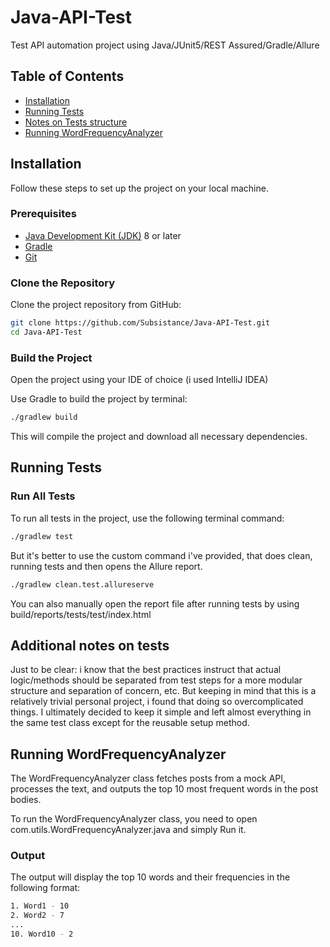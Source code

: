 # Java-API-Test

Test API automation project using Java/JUnit5/REST Assured/Gradle/Allure 

## Table of Contents

- [Installation](#installation)
- [Running Tests](#running-tests)
- [Notes on Tests structure](#additional-notes-on-tests)
- [Running WordFrequencyAnalyzer](#running-wordfrequencyanalyzer)

## Installation

Follow these steps to set up the project on your local machine.

### Prerequisites

- [Java Development Kit (JDK)](https://www.oracle.com/java/technologies/javase-downloads.html) 8 or later
- [Gradle](https://gradle.org/install/)
- [Git](https://git-scm.com/)

### Clone the Repository

Clone the project repository from GitHub:

```bash
git clone https://github.com/Subsistance/Java-API-Test.git
cd Java-API-Test
```

### Build the Project

Open the project using your IDE of choice (i used IntelliJ IDEA)

Use Gradle to build the project by terminal:

```bash
./gradlew build
```

This will compile the project and download all necessary dependencies.

## Running Tests
### Run All Tests

To run all tests in the project, use the following terminal command:

```bash
./gradlew test
```

But it's better to use the custom command i've provided, that does clean, running tests and then opens the Allure report.

```bash
./gradlew clean.test.allureserve
```

You can also manually open the report file after running tests by using build/reports/tests/test/index.html

## Additional notes on tests

Just to be clear: i know that the best practices instruct that actual logic/methods should be separated from test steps
for a more modular structure and separation of concern, etc. 
But keeping in mind that this is a relatively trivial personal project, i found that doing so overcomplicated things.
I ultimately decided to keep it simple and left almost everything in the same test class except for the reusable setup method.

## Running WordFrequencyAnalyzer

The WordFrequencyAnalyzer class fetches posts from a mock API, processes the text, and outputs the top 10 most frequent words in the post bodies.

To run the WordFrequencyAnalyzer class, you need to open com.utils.WordFrequencyAnalyzer.java and simply Run it.

### Output

The output will display the top 10 words and their frequencies in the following format:

```bash
1. Word1 - 10
2. Word2 - 7
...
10. Word10 - 2
```